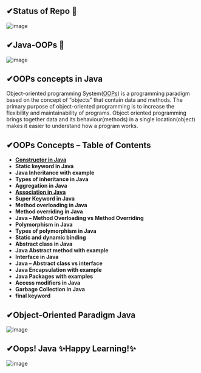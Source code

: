 ## ✔Status of Repo 👀
![image](https://user-images.githubusercontent.com/67740644/141652543-0dba4e83-c289-4806-a7a4-44466df47c64.png)

## ✔Java-OOPs 👀
![image](https://user-images.githubusercontent.com/67740644/141652150-a1d0e14e-fd0f-42b1-af4c-291fe90d1035.png)

## ✔OOPs concepts in Java
Object-oriented programming System([OOPs](https://beginnersbook.com/2013/04/oops-concepts/)) is a programming paradigm based on the concept of “objects” that contain data and methods. The primary purpose of object-oriented programming is to increase the flexibility and maintainability of programs. Object oriented programming brings together data and its behaviour(methods) in a single location(object) makes it easier to understand how a program works.

## ✔OOPs Concepts – Table of Contents

- [**Constructor in Java**](https://github.com/KanakamSasikalyan/Java-OOPs/tree/main/Constructors)
- **Static keyword in Java**
- **Java Inheritance with example**
- **Types of inheritance in Java**
- **Aggregation in Java**
- [**Association in Java**](https://github.com/KanakamSasikalyan/Java-OOPs/tree/main/Association)
- **Super Keyword in Java**
- **Method overloading in Java**
- **Method overriding in Java**
- **Java – Method Overloading vs Method Overriding**
- **Polymorphism in Java**
- **Types of polymorphism in Java**
- **Static and dynamic binding**
- **Abstract class in Java**
- **Java Abstract method with example**
- **Interface in Java**
- **Java – Abstract class vs interface**
- **Java Encapsulation with example**
- **Java Packages with examples**
- **Access modifiers in Java**
- **Garbage Collection in Java**
- **final keyword**

## ✔Object-Oriented Paradigm Java
![image](https://user-images.githubusercontent.com/67740644/141652244-5888c673-8b6a-40d6-b58c-03170a9a5808.png)

## ✔Oops! Java ✨Happy Learning!✨
![image](https://user-images.githubusercontent.com/67740644/141652359-e7da357c-2ca1-4c42-8f0c-7aa35ba57a20.png)

